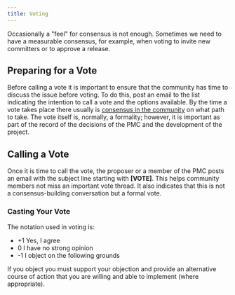 ```yaml
---
title: Voting
---
```


Occasionally a "feel" for consensus is not enough. Sometimes we need to 
have a measurable consensus, for example, when voting to invite new committers or 
to approve a release. 

## Preparing for a Vote

Before calling a vote it is important to ensure that the community has time to
discuss the issue before voting. To do this, post an email to the list
indicating the intention to call a vote and the options available. By the time
a vote takes place there usually is [consensus in the community][1] on what path to take. The vote 
itself is, normally, a formality; however, it is important as part of the record of the decisions of the PMC and the development of the project.

## Calling a Vote

Once it is time to call the vote, the proposer or a member of the PMC posts an email with the subject line starting 
with **[VOTE]**. This helps community members not miss
an important vote thread. It also indicates that this is not a consensus-building conversation
but a formal vote.

### Casting Your Vote

The notation used in voting is:

  - +1 Yes, I agree 
  -  0 I have no strong opinion 
  - -1 I object on the following grounds

If you object you must support your objection and provide an alternative course 
of action that you are willing and able to implement (where appropriate).


  [1]: /committers/consensusBuilding.mdtext
